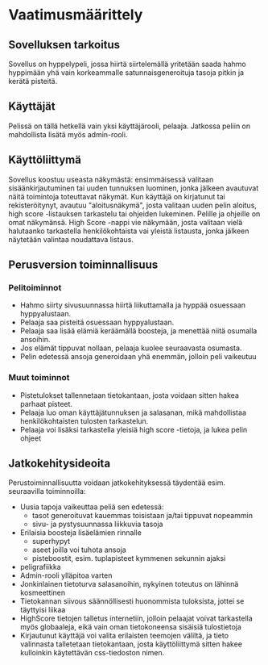 # Vaatimusmäärittely

## Sovelluksen tarkoitus

Sovellus on hyppelypeli, jossa hiirtä siirtelemällä yritetään 
saada hahmo hyppimään yhä vain korkeammalle satunnaisgeneroituja 
tasoja pitkin ja kerätä pisteitä.

## Käyttäjät

Pelissä on tällä hetkellä vain yksi käyttäjärooli, pelaaja. Jatkossa peliin 
on mahdollista lisätä myös admin-rooli.

## Käyttöliittymä

Sovellus koostuu useasta näkymästä: ensimmäisessä valitaan sisäänkirjautuminen
tai uuden tunnuksen luominen, jonka jälkeen avautuvat näitä toimintoja toteuttavat
näkymät. Kun käyttäjä on kirjatunut tai rekisteröitynyt, avautuu 
"aloitusnäkymä", josta valitaan uuden pelin aloitus, high score -listauksen tarkastelu 
tai ohjeiden lukeminen. Pelille ja ohjeille on omat näkymänsä. High Score -nappi 
vie näkymään, josta valitaan vielä halutaanko tarkastella henkilökohtaista vai yleistä 
listausta, jonka jälkeen näytetään valintaa noudattava listaus.

## Perusversion toiminnallisuus

### Pelitoiminnot 

- Hahmo siirty sivusuunnassa hiirtä liikuttamalla ja hyppää osuessaan hyppyalustaan.
- Pelaaja saa pisteitä osuessaan hyppyalustaan.
- Pelaaja saa lisää elämiä keräämällä boosteja, ja menettää niitä osumalla ansoihin.
- Jos elämät tippuvat nollaan, pelaaja kuolee seuraavasta osumasta.
- Pelin edetessä ansoja generoidaan yhä enemmän, jolloin peli vaikeutuu

### Muut toiminnot

- Pistetulokset tallennetaan tietokantaan, josta voidaan sitten hakea parhaat pisteet. 
- Pelaaja luo oman käyttäjätunnuksen ja salasanan, mikä mahdollistaa henkilökohtaisten tulosten tarkastelun.
- Pelaaja voi lisäksi tarkastella yleisiä high score -tietoja, ja lukea pelin ohjeet

## Jatkokehitysideoita

Perustoiminnallisuutta voidaan jatkokehityksessä täydentää esim. 
seuraavilla toiminnoilla: 

- Uusia tapoja vaikeuttaa peliä sen edetessä:
  - tasot generoituvat kauemmas toisistaan ja/tai tippuvat nopeammin
  - sivu- ja pystysuunnassa liikkuvia tasoja
- Erilaisia boosteja lisäelämien rinnalle
  - superhypyt
  - aseet joilla voi tuhota ansoja
  - pisteboostit, esim. tuplapisteet kymmenen sekunnin ajaksi
- peligrafiikka
- Admin-rooli ylläpitoa varten
- Jonkinlainen tietoturva salasanoihin, nykyinen toteutus on lähinnä kosmeettinen
- Tietokannan siivous säännöllisesti huonommista tuloksista, jottei se täyttyisi liikaa
- HighScore tietojen talletus internetiin, jolloin pelaajat voivat tarkastella myös globaaleja, eikä vain oman tietokoneensa sisäisiä tulostietoja
- Kirjautunut käyttäjä voi valita erilaisten teemojen väliltä, ja tieto valinnasta talletetaan tietokantaan, josta käyttöliittymä sitten hakee kulloinkin käytettävän css-tiedoston nimen.
